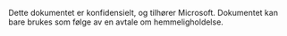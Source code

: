 Dette dokumentet er konfidensielt, og tilhører Microsoft. Dokumentet kan bare brukes som følge av en avtale om hemmeligholdelse.